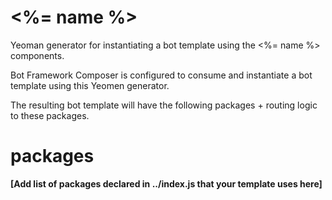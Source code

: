 # <%= name %>
Yeoman generator for instantiating a bot template using the <%= name %> components.

Bot Framework Composer is configured to consume and instantiate a bot template using this Yeomen generator. 

The resulting bot template will have the following packages + routing logic to these packages.

# packages

**[Add list of packages declared in ../index.js that your template uses here]**
